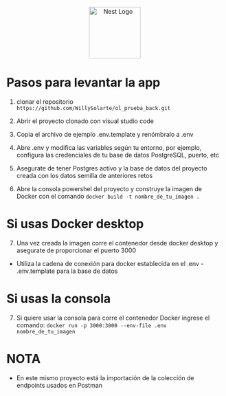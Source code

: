 <p align="center">
  <a href="http://nestjs.com/" target="blank"><img src="https://nestjs.com/img/logo-small.svg" width="120" alt="Nest Logo" /></a>
</p>

# Pasos para levantar la app


1. clonar el repositorio
``` https://github.com/WillySolarte/ol_prueba_back.git ```

2. Abrir el proyecto clonado con visual studio code
3. Copia el archivo de ejemplo .env.template y renómbralo a .env
4. Abre .env y modifica las variables según tu entorno, por ejemplo, configura las credenciales de tu base de datos PostgreSQL, puerto, etc
5. Asegurate de tener Postgres activo y la base de datos del proyecto creada con los datos semilla de anteriores retos
6. Abre la consola powershel del proyecto y construye la imagen de Docker con el comando
```docker build -t nombre_de_tu_imagen .``` 

# Si usas Docker desktop 

7. Una vez creada la imagen corre el contenedor desde docker desktop y asegurate de proporcionar el puerto 3000
- Utiliza la cadena de conexión para docker establecida en el .env - .env.template para la base de datos

# Si usas la consola

7. Si quiere usar la consola para corre el contenedor Docker ingrese el comando:
 ```docker run -p 3000:3000 --env-file .env nombre_de_tu_imagen``` 
# NOTA

- En este mismo proyecto está la importación de la colección de endpoints usados en Postman

